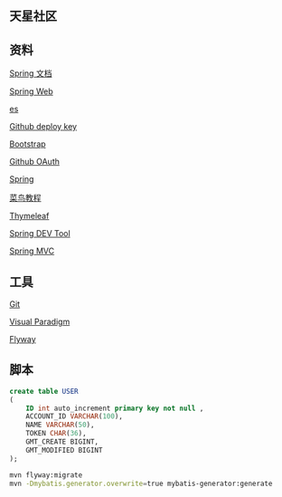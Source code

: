 ## 天星社区

## 资料
[Spring 文档](https://spring.io/guides)

[Spring Web](https://spring.io/guides/gs/serving-web-content/)

[es](https://elasticsearch.cn/explore)

[Github deploy key](https://developer.github.com/v3/guides/managing-deploy-keys/#deploy-keys)

[Bootstrap](https://v3.bootcss.com/getting-started/)

[Github OAuth](https://developer.github.com/apps/building-oauth-apps/creating-an-oauth-app/)

[Spring](https://docs.spring.io/spring-boot/docs/current/reference/html/boot-features-sql.html#boot-features-embedded-database-support)

[菜鸟教程](https://www.runoob.com/mysql/mysql-insert-query.html)

[Thymeleaf](https://www.thymeleaf.org/doc/tutorials/3.0/usingthymeleaf.html#setting-attribute-values)

[Spring DEV Tool](https://docs.spring.io/spring-boot/docs/2.0.0.RC1/reference/htmlsingle/#using-boot-devtools)

[Spring MVC](https://docs.spring.io/spring/docs/5.0.3.RELEASE/spring-framework-reference/web.html#mvc-handlermapping-interceptor)
## 工具
[Git](https://git-scm.com/downloads)

[Visual Paradigm](https://www.visual-paradigm.com/cn/)

[Flyway](https://flywaydb.org/getstarted/firststeps/maven)

## 脚本
```sql
create table USER
(
	ID int auto_increment primary key not null ,
	ACCOUNT_ID VARCHAR(100),
	NAME VARCHAR(50),
	TOKEN CHAR(36),
	GMT_CREATE BIGINT,
	GMT_MODIFIED BIGINT
);

```

```bash
mvn flyway:migrate
mvn -Dmybatis.generator.overwrite=true mybatis-generator:generate
```